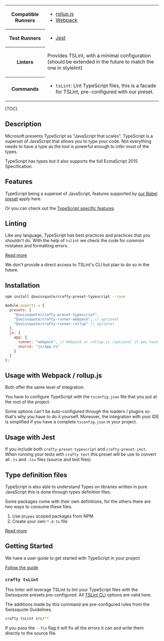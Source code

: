 <table>
<tr><th>Compatible Runners</th><td>

* [rollup.js](05_Packages/02_crafty-runner-rollup.md)
* [Webpack](05_Packages/02_crafty-runner-webpack.md)

</td></tr>
<tr><th>Test Runners</th><td>

* [Jest](05_Packages/05_crafty-preset-jest.md)

</td></tr>
<tr><th>Linters</th><td>

Provides TSLint, with a minimal configuration (should be extended in the future to match the one in stylelint)

</td></tr>
<tr><th>Commands</th><td>

* `tsLint`: Lint TypeScript files, this is a facade for TSLint, pre-configured
  with our preset.

</td></tr>
</table>

[TOC]

## Description

Microsoft presents TypeScript as "JavaScript that scales".
TypeScript is a superset of JavaScript that allows you to type your code.
Not everything needs to have a type as the tool is powerful enough to infer most of the types.

TypeScript has types but it also supports the full EcmaScript 2015 Specification.

## Features

TypeScript being a superset of JavaScript, features supported by [our Babel preset](../05_crafty-preset-babel/JavaScript_Features.md) apply here.

Or you can check out the [TypeScript specific features](TypeScript_Features.md)

## Linting

Like any language, TypeScript has best practices and practices that you shouldn't do.
With the help of `tslint` we check the code for common mistakes and formatting errors.

[Read more](TypeScript_Linting.md)

We don't provide a direct access to TSLint's CLI but plan to do so in the future.

## Installation

```bash
npm install @swissquote/crafty-preset-typescript --save
```

```javascript
module.exports = {
  presets: [
    "@swissquote/crafty-preset-typescript",
    "@swissquote/crafty-runner-webpack", // optional
    "@swissquote/crafty-runner-rollup" // optional
  ],
  js: {
    app: {
      runner: "webpack", // Webpack or rollup.js (optional if you have a single runner defined)
      source: "js/app.ts"
    }
  }
};
```

## Usage with Webpack / rollup.js

Both offer the same level of integration.

You have to configure TypeScript with the `tsconfig.json` file that you put at the root of the project.

Some options can't be auto-configured through the loaders / plugins so that's why you have to do it yourself.
Moreover, the integration with your IDE is simplified if you have a complete `tsconfig.json` in your project.

## Usage with Jest

If you include both `crafty-preset-typescript` and `crafty-preset-jest`.
When running your tests with `crafty test` this preset will be use to convert all `.ts` and `.tsx` files (source and test files)

## Type definition files

TypeScript is also able to understand Types on libraries written in pure JavaScript this is done through types definition files.

Some packages come with their own definitions, for the others there are two ways to consume these files.

1. Use `@types` scoped packages from NPM
1. Create your own `*.d.ts` file

[Read more](TypeScript_Typings.md)

## Getting Started

We have a user guide to get started with TypeScript in your project

[Follow the guide](Getting_Started_with_TypeScript.md)

### `crafty tsLint`

This linter will leverage TSLint to lint your TypeScript files with the
Swissquote presets pre-configured. All
[TSLint CLI](https://palantir.github.io/tslint/usage/cli/) options are valid
here.

The additions made by this command are pre-configured rules from the Swissquote
Guidelines.

```bash
crafty tsLint src/**
```

If you pass the `--fix` flag it will fix all the errors it can and write them
directly to the source file.
